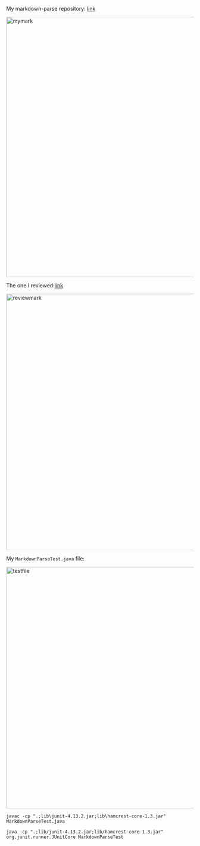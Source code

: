 My markdown-parse repository: [link](https://github.com/kyy006/markdown-parse)

<img width="698" alt="mymark" src="https://user-images.githubusercontent.com/92092627/155770147-14680967-1815-47cb-b38a-80d3deac372f.png">


The one I reviewed:[link](https://github.com/jdweak/markdown-parse/blob/main/MarkdownParse.java)

<img width="688" alt="reviewmark" src="https://user-images.githubusercontent.com/92092627/155770152-ddef87ba-6ede-4a3a-ad2e-8447c709e985.png">


My `MarkdownParseTest.java` file:

<img width="648" alt="testfile" src="https://user-images.githubusercontent.com/92092627/155770125-7bfac8c2-58f3-40b9-b512-fd8be2f29aee.png">

`javac -cp ".;lib\junit-4.13.2.jar;lib\hamcrest-core-1.3.jar" MarkdownParseTest.java`

`java -cp ".;lib/junit-4.13.2.jar;lib/hamcrest-core-1.3.jar" org.junit.runner.JUnitCore MarkdownParseTest`

